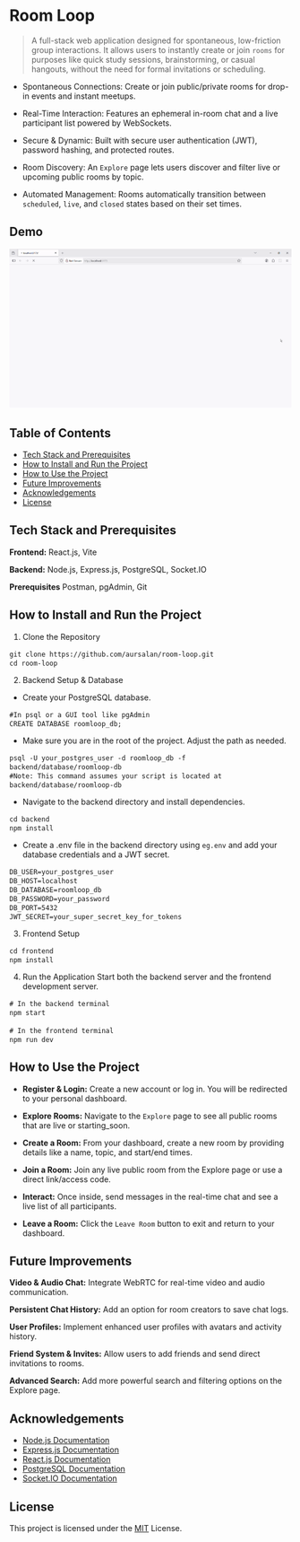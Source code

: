 
# Room Loop

> A full-stack web application designed for spontaneous, low-friction group interactions. It allows users to instantly create or join `rooms` for purposes like quick study sessions, brainstorming, or casual hangouts, without the need for formal invitations or scheduling.

- Spontaneous Connections: Create or join public/private rooms for drop-in events and instant meetups.

- Real-Time Interaction: Features an ephemeral in-room chat and a live participant list powered by WebSockets.

- Secure & Dynamic: Built with secure user authentication (JWT), password hashing, and protected routes.

- Room Discovery: An `Explore` page lets users discover and filter live or upcoming public rooms by topic.

- Automated Management: Rooms automatically transition between `scheduled`, `live`, and `closed` states based on their set times.

## Demo

![](/assets/demo.gif)


## Table of Contents

* [Tech Stack and Prerequisites](#tech-stack-and-prerequisites)
* [How to Install and Run the Project](#how-to-install-and-run-the-project)
* [How to Use the Project](#how-to-use-the-project)
* [Future Improvements](#future-improvements)
* [Acknowledgements](#acknowledgements)
* [License](#license)
## Tech Stack and Prerequisites

**Frontend:** React.js, Vite

**Backend:** Node.js, Express.js, PostgreSQL, Socket.IO

**Prerequisites** Postman, pgAdmin, Git



## How to Install and Run the Project

1. Clone the Repository
```
git clone https://github.com/aursalan/room-loop.git
cd room-loop
```

2. Backend Setup & Database
- Create your PostgreSQL database. 
```
#In psql or a GUI tool like pgAdmin
CREATE DATABASE roomloop_db;
```

- Make sure you are in the root of the project. Adjust the path as needed.
```
psql -U your_postgres_user -d roomloop_db -f backend/database/roomloop-db
#Note: This command assumes your script is located at backend/database/roomloop-db
```


- Navigate to the backend directory and install dependencies.
```
cd backend
npm install
```

- Create a .env file in the backend directory using `eg.env` and add your database credentials and a JWT secret.
```
DB_USER=your_postgres_user
DB_HOST=localhost
DB_DATABASE=roomloop_db
DB_PASSWORD=your_password
DB_PORT=5432
JWT_SECRET=your_super_secret_key_for_tokens
```

3. Frontend Setup
```
cd frontend
npm install
```

4. Run the Application
Start both the backend server and the frontend development server.
```
# In the backend terminal
npm start

# In the frontend terminal
npm run dev
```




## How to Use the Project

- **Register & Login:** Create a new account or log in. You will be redirected to your personal dashboard.

- **Explore Rooms:** Navigate to the `Explore` page to see all public rooms that are live or starting_soon.

- **Create a Room:** From your dashboard, create a new room by providing details like a name, topic, and start/end times.

- **Join a Room:** Join any live public room from the Explore page or use a direct link/access code.

- **Interact:** Once inside, send messages in the real-time chat and see a live list of all participants.

- **Leave a Room:** Click the `Leave Room` button to exit and return to your dashboard.

##  Future Improvements

**Video & Audio Chat:** Integrate WebRTC for real-time video and audio communication.

**Persistent Chat History:** Add an option for room creators to save chat logs.

**User Profiles:** Implement enhanced user profiles with avatars and activity history.

**Friend System & Invites:** Allow users to add friends and send direct invitations to rooms.

**Advanced Search:** Add more powerful search and filtering options on the Explore page.

## Acknowledgements

 - [Node.js Documentation](https://nodejs.org/en/docs/)
 - [Express.js Documentation](https://expressjs.com/)
 - [React.js Documentation](https://www.google.com/search?q=https://reactjs.org/docs/getting-started.html)
 - [PostgreSQL Documentation](https://www.postgresql.org/docs/)
 - [Socket.IO Documentation](https://socket.io/docs/v4/)

## License
This project is licensed under the [MIT](LICENSE) License.

